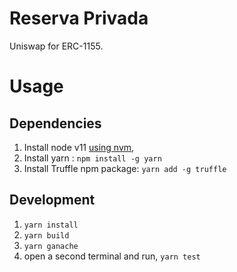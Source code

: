 Reserva Privada
=========
Uniswap for ERC-1155.

# Usage

## Dependencies
1. Install node v11 [using nvm](https://github.com/nvm-sh/nvm#installing-and-updating),
2. Install yarn : `npm install -g yarn`
3. Install Truffle npm package: `yarn add -g truffle`

## Development

1. `yarn install`
2. `yarn build`
3. `yarn ganache`
4. open a second terminal and run, `yarn test`
